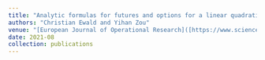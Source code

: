 ```yaml
---
title: "Analytic formulas for futures and options for a linear quadratic jump diffusion model with seasonal stochastic volatility and convenience yield: Do fish jump?"
authors: "Christian Ewald and Yihan Zou"
venue: "[European Journal of Operational Research]([https://www.sciencedirect.com/journal/european-journal-of-operational-research](https://www.sciencedirect.com/science/article/pii/S0377221721000825))"
date: 2021-08
collection: publications
---
```

